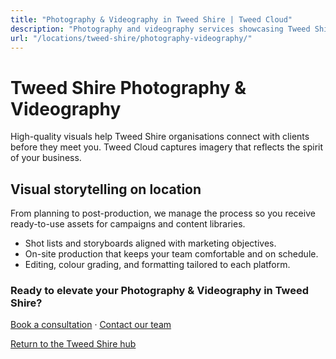 ```yaml
---
title: "Photography & Videography in Tweed Shire | Tweed Cloud"
description: "Photography and videography services showcasing Tweed Shire teams, products, and places."
url: "/locations/tweed-shire/photography-videography/"
---
```


# Tweed Shire Photography & Videography

High-quality visuals help Tweed Shire organisations connect with clients before they meet you. Tweed Cloud captures imagery that reflects the spirit of your business.

## Visual storytelling on location

From planning to post-production, we manage the process so you receive ready-to-use assets for campaigns and content libraries.

- Shot lists and storyboards aligned with marketing objectives.
- On-site production that keeps your team comfortable and on schedule.
- Editing, colour grading, and formatting tailored to each platform.

### Ready to elevate your Photography & Videography in Tweed Shire?

[Book a consultation](/consultation/) · [Contact our team](/contact/)

[Return to the Tweed Shire hub](/locations/tweed-shire/)
